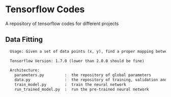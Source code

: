 # Tensorflow Codes

A repository of tensorflow codes for different projects

## Data Fitting
```txt
  Usage: Given a set of data points (x, y), find a proper mapping between x and y.
    
  Tensorflow Version: 1.7.0 (lower than 2.0.0 should be fine)
    
  Architecture:
    parameters.py         :  the repository of global parameters
    data.py               :  the repository of training, validation and test sets
    train_model.py        :  train the neural network
    run_trained_model.py  :  run the pre-trained neural network
```
